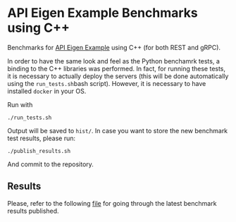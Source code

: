 # API Eigen Example Benchmarks using C++

Benchmarks for [API Eigen Example](https://github.com/ansys/api-eigen-example) using C++ (for both REST and gRPC).

In order to have the same look and feel as the Python benchamrk tests, a binding to the C++ libraries was performed. In fact, for running these tests, it is necessary to actually deploy the servers (this will be done automatically using the ``run_tests.sh``bash script). However, it is necessary to have installed ``docker`` in your OS.

Run with
```
./run_tests.sh
```

Output will be saved to `hist/`. In case you want to store the new benchmark test results, please run:
```
./publish_results.sh
```

And commit to the repository.

## Results

Please, refer to the following [file](https://github.com/ansys/api-eigen-example/edit/feat/bm-results/benchmark/cpp/results/README.md) for going through the latest benchmark results published.
